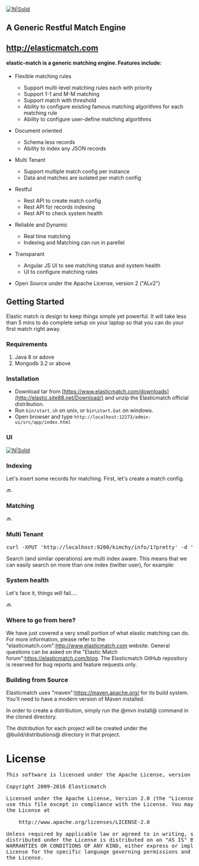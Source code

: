 [![N|Solid](https://cloud.githubusercontent.com/assets/10060860/18985121/f7778c04-8713-11e6-9190-11505c8c596c.png)](http://elasticmatch.com/)

## A Generic Restful Match Engine

## http://elasticmatch.com

#### elastic-match is a generic matching engine. Features include:

* Flexible matching rules
  * Support multi-level matching rules each with priority
  * Support 1-1 and M-M matching
  * Support match with threshold
  * Ability to configure existing famous matching algorithms for each matching rule
  * Ability to configure user-define matching algorithms

* Document oriented
  * Schema less records
  * Ability to index any JSON records

* Multi Tenant
  * Support multiple match config per instance
  * Data and matches are isolated per match config

* Restful
  * Rest API to create match config
  * Rest API for records indexing
  * Rest API to check system health

* Reliable and Dynamic
  * Real time matching
  * Indexing and Matching can run in parellel

* Transparant
  * Angular JS UI to see matching status and system health
  * UI to configure matching rules 

* Open Source under the Apache License, version 2 ("ALv2")

## Getting Started

Elastic match is design to keep things simple yet powerful. It will take less than 5 mins to do complete setup on your laptop so that you can do your first match right away.

### Requirements

1. Java 8 or adove 
2. Mongodb 3.2 or above

### Installation

* Download tar from [https://www.elasticmatch.com/downloads](http://elastic.site88.net/Download/) and unzip the Elasticmatch official distribution.
* Run ```bin/start.sh``` on unix, or ```bin\start.bat``` on windows.
* Open browser and type ```http://localhost:12273/admin-ui/src/app/index.html```

### UI
[![N|Solid](https://cloud.githubusercontent.com/assets/10060860/18985680/b2f22898-8716-11e6-9ac5-944173ba8366.png)](http://elasticmatch.com/)

### Indexing

Let's insert some records for matching. First, let's create a match config.

:soon:

### Matching

:soon:

### Multi Tenant

<pre>
curl -XPUT 'http://localhost:9200/kimchy/info/1?pretty' -d '{ "name" : "Shay Banon" }'
</pre>
Search (and similar operations) are multi index aware. This means that we can easily search on more than one
index (twitter user), for example:

### System health

Let's face it, things will fail....

:soon:

### Where to go from here?

We have just covered a very small portion of what elastic matching can do. For more information, please refer to the "elasticmatch.com":http://www.elasticmatch.com website. General questions can be asked on the "Elastic Match forum":https://elasticmatch.com/blog. The Elasticmatch GitHub repository is reserved for bug reports and feature requests only.

### Building from Source

Elasticmatch uses "maven":https://maven.apache.org/ for its build system. You'll need to have a modern version of Maven installed.

In order to create a distribution, simply run the @mvn install@ command in the cloned directory.

The distribution for each project will be created under the @build/distributions@ directory in that project.

# License

<pre>
This software is licensed under the Apache License, version 2 ("ALv2"), quoted below.

Copyright 2009-2016 Elasticmatch <https://www.elasticmatch.com>

Licensed under the Apache License, Version 2.0 (the "License"); you may not
use this file except in compliance with the License. You may obtain a copy of
the License at

    http://www.apache.org/licenses/LICENSE-2.0

Unless required by applicable law or agreed to in writing, software
distributed under the License is distributed on an "AS IS" BASIS, WITHOUT
WARRANTIES OR CONDITIONS OF ANY KIND, either express or implied. See the
License for the specific language governing permissions and limitations under
the License.
</pre>
